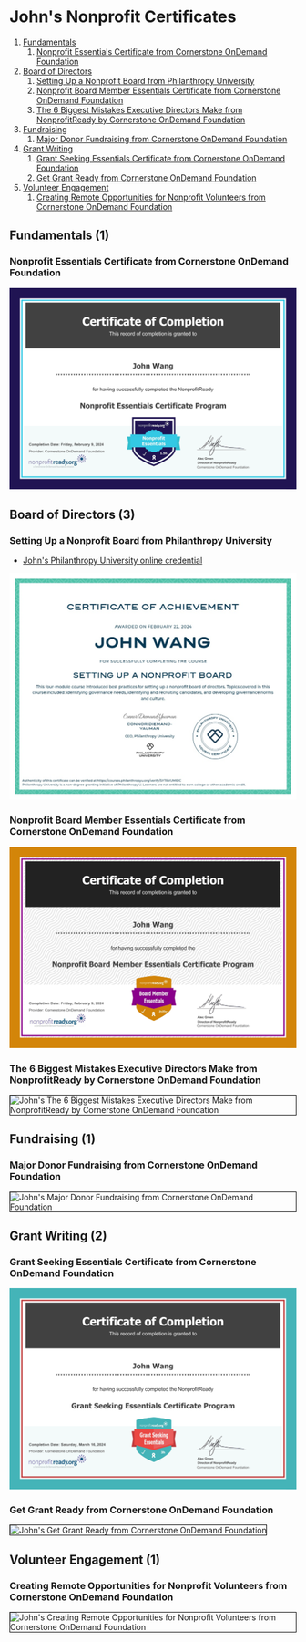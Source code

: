 # John's Nonprofit Certificates
1. [Fundamentals](#fundamentals-1)
    1. [Nonprofit Essentials Certificate from Cornerstone OnDemand Foundation](#nonprofit-essentials-certificate-from-cornerstone-ondemand-foundation)
1. [Board of Directors](#board-of-directors-3)
    1. [Setting Up a Nonprofit Board from Philanthropy University](#setting-up-a-nonprofit-board-from-philanthropy-university)
    1. [Nonprofit Board Member Essentials Certificate from Cornerstone OnDemand Foundation](#nonprofit-board-member-essentials-certificate-from-cornerstone-ondemand-foundation)
    1. [The 6 Biggest Mistakes Executive Directors Make from NonprofitReady by Cornerstone OnDemand Foundation](#the-6-biggest-mistakes-executive-directors-make-from-nonprofitready-by-cornerstone-ondemand-foundation)
1. [Fundraising](#fundraising-1)
    1. [Major Donor Fundraising from Cornerstone OnDemand Foundation](#major-donor-fundraising-from-cornerstone-ondemand-foundation)
1. [Grant Writing](#grant-writing-2)
    1. [Grant Seeking Essentials Certificate from Cornerstone OnDemand Foundation](#grant-seeking-essentials-certificate-from-cornerstone-ondemand-foundation)
    1. [Get Grant Ready from Cornerstone OnDemand Foundation](#get-grant-ready-from-cornerstone-ondemand-foundation)
1. [Volunteer Engagement](#volunteer-engagement-1)
    1. [Creating Remote Opportunities for Nonprofit Volunteers from Cornerstone OnDemand Foundation](#creating-remote-opportunities-for-nonprofit-volunteers-from-cornerstone-ondemand-foundation)
## Fundamentals (1)
### Nonprofit Essentials Certificate from Cornerstone OnDemand Foundation

![John's Nonprofit Essentials Certificate from Cornerstone OnDemand Foundation](cert_nonprofit_nonprofit-essentials_nonprofitready-org_cert_2024-02-09.png)

## Board of Directors (3)
### Setting Up a Nonprofit Board from Philanthropy University
* [John's Philanthropy University online credential](https://courses.philanthropyu.org/verify/SYTRVUMIDC)

![John's Setting Up a Nonprofit Board from Philanthropy University](cert_nonprofit_setting-up-a-nonprofit-board_philanthropy-university_cert-SYTRVUMIDC_2024-02-22.png)

### Nonprofit Board Member Essentials Certificate from Cornerstone OnDemand Foundation

![John's Nonprofit Board Member Essentials Certificate from Cornerstone OnDemand Foundation](cert_nonprofit_nonprofit-board-member-essentials_nonprofitready-org_cert_2024-02-09.png)

### The 6 Biggest Mistakes Executive Directors Make from NonprofitReady by Cornerstone OnDemand Foundation

<img src="../cert_boardofdirectors_the-6-biggest-mistakes-executive-directors-make_nonprofitready_cornerstone_2024-06-11.png" alt="John's The 6 Biggest Mistakes Executive Directors Make from NonprofitReady by Cornerstone OnDemand Foundation" style="border:1px solid #000000" />

## Fundraising (1)
### Major Donor Fundraising from Cornerstone OnDemand Foundation

<img src="../cert_fundraising_major-donor-fundraising_cornerstone_2024-03-13.png" alt="John's Major Donor Fundraising from Cornerstone OnDemand Foundation" style="border:1px solid #000000" />

## Grant Writing (2)
### Grant Seeking Essentials Certificate from Cornerstone OnDemand Foundation

![John's Grant Seeking Essentials Certificate from Cornerstone OnDemand Foundation](cert_fundraising_grant-seeking-essentials-certificate-program_cornerstone_2024-03-16.png)

### Get Grant Ready from Cornerstone OnDemand Foundation

<img src="../cert_fundraising_get-grant-ready_cornerstone_2024-03-14.png" alt="John's Get Grant Ready from Cornerstone OnDemand Foundation" style="border:1px solid #000000" />

## Volunteer Engagement (1)
### Creating Remote Opportunities for Nonprofit Volunteers from Cornerstone OnDemand Foundation

<img src="../cert_nonprofit_creating-remote-opportunities-for-nonprofit-volunteers_cornerstone_2024-03-18.png" alt="John's Creating Remote Opportunities for Nonprofit Volunteers from Cornerstone OnDemand Foundation" style="border:1px solid #000000" />

